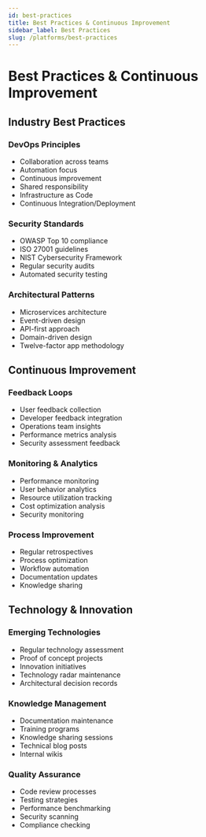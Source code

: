 ```yaml
---
id: best-practices
title: Best Practices & Continuous Improvement
sidebar_label: Best Practices
slug: /platforms/best-practices
---
```


# Best Practices & Continuous Improvement

## Industry Best Practices

### DevOps Principles
- Collaboration across teams
- Automation focus
- Continuous improvement
- Shared responsibility
- Infrastructure as Code
- Continuous Integration/Deployment

### Security Standards
- OWASP Top 10 compliance
- ISO 27001 guidelines
- NIST Cybersecurity Framework
- Regular security audits
- Automated security testing

### Architectural Patterns
- Microservices architecture
- Event-driven design
- API-first approach
- Domain-driven design
- Twelve-factor app methodology

## Continuous Improvement

### Feedback Loops
- User feedback collection
- Developer feedback integration
- Operations team insights
- Performance metrics analysis
- Security assessment feedback

### Monitoring & Analytics
- Performance monitoring
- User behavior analytics
- Resource utilization tracking
- Cost optimization analysis
- Security monitoring

### Process Improvement
- Regular retrospectives
- Process optimization
- Workflow automation
- Documentation updates
- Knowledge sharing

## Technology & Innovation

### Emerging Technologies
- Regular technology assessment
- Proof of concept projects
- Innovation initiatives
- Technology radar maintenance
- Architectural decision records

### Knowledge Management
- Documentation maintenance
- Training programs
- Knowledge sharing sessions
- Technical blog posts
- Internal wikis

### Quality Assurance
- Code review processes
- Testing strategies
- Performance benchmarking
- Security scanning
- Compliance checking 